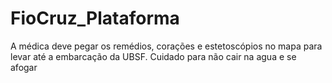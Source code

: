 # FioCruz_Plataforma
A médica deve pegar os remédios, corações e estetoscópios no mapa para levar até a embarcação da UBSF. Cuidado para não cair na agua e se afogar
